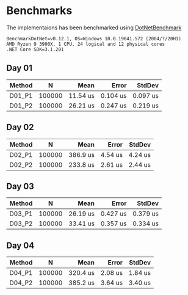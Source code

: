 # Benchmarks
The implementaions has been benchmarked using [DotNetBenchmark](https://github.com/dotnet/BenchmarkDotNet)

```
BenchmarkDotNet=v0.12.1, OS=Windows 10.0.19041.572 (2004/?/20H1)
AMD Ryzen 9 3900X, 1 CPU, 24 logical and 12 physical cores
.NET Core SDK=3.1.201
```

## Day 01
| Method |      N |     Mean |    Error |   StdDev |
|------- |------- |---------:|---------:|---------:|
| D01_P1 | 100000 | 11.54 us | 0.104 us | 0.097 us |
| D01_P2 | 100000 | 26.21 us | 0.247 us | 0.219 us |

## Day 02
| Method |      N |     Mean |   Error |  StdDev |
|------- |------- |---------:|--------:|--------:|
| D02_P1 | 100000 | 386.9 us | 4.54 us | 4.24 us |
| D02_P2 | 100000 | 233.8 us | 2.61 us | 2.44 us |

## Day 03
| Method |      N |     Mean |    Error |   StdDev |
|------- |------- |---------:|---------:|---------:|
| D03_P1 | 100000 | 26.19 us | 0.427 us | 0.379 us |
| D03_P2 | 100000 | 33.41 us | 0.357 us | 0.334 us |

## Day 04
| Method |      N |     Mean |   Error |  StdDev |
|------- |------- |---------:|--------:|--------:|
| D04_P1 | 100000 | 320.4 us | 2.08 us | 1.84 us |
| D04_P2 | 100000 | 385.2 us | 3.64 us | 3.40 us |